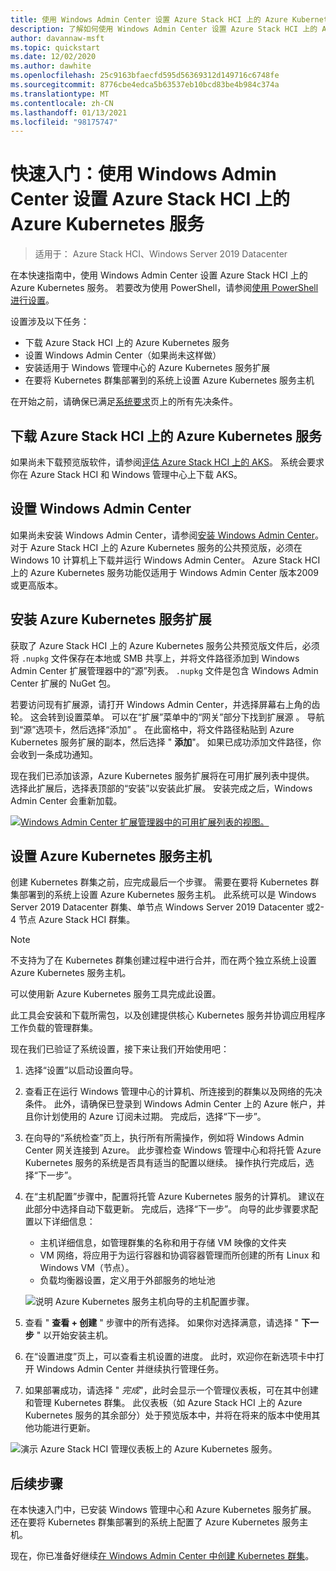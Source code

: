 ```yaml
---
title: 使用 Windows Admin Center 设置 Azure Stack HCI 上的 Azure Kubernetes 服务的快速入门
description: 了解如何使用 Windows Admin Center 设置 Azure Stack HCI 上的 Azure Kubernetes 服务
author: davannaw-msft
ms.topic: quickstart
ms.date: 12/02/2020
ms.author: dawhite
ms.openlocfilehash: 25c9163bfaecfd595d56369312d149716c6748fe
ms.sourcegitcommit: 8776cbe4edca5b63537eb10bcd83be4b984c374a
ms.translationtype: MT
ms.contentlocale: zh-CN
ms.lasthandoff: 01/13/2021
ms.locfileid: "98175747"
---
```

# <a name="quickstart-set-up-azure-kubernetes-service-on-azure-stack-hci-using-windows-admin-center"></a>快速入门：使用 Windows Admin Center 设置 Azure Stack HCI 上的 Azure Kubernetes 服务

> 适用于： Azure Stack HCI、Windows Server 2019 Datacenter

在本快速指南中，使用 Windows Admin Center 设置 Azure Stack HCI 上的 Azure Kubernetes 服务。 若要改为使用 PowerShell，请参阅[使用 PowerShell 进行设置](setup-powershell.md)。

设置涉及以下任务：

* 下载 Azure Stack HCI 上的 Azure Kubernetes 服务
* 设置 Windows Admin Center（如果尚未这样做）
* 安装适用于 Windows 管理中心的 Azure Kubernetes 服务扩展
* 在要将 Kubernetes 群集部署到的系统上设置 Azure Kubernetes 服务主机

在开始之前，请确保已满足[系统要求](.\system-requirements.md)页上的所有先决条件。

## <a name="download-azure-kubernetes-service-on-azure-stack-hci"></a>下载 Azure Stack HCI 上的 Azure Kubernetes 服务

如果尚未下载预览版软件，请参阅[评估 Azure Stack HCI 上的 AKS](https://aka.ms/AKS-HCI-Evaluate)。 系统会要求你在 Azure Stack HCI 和 Windows 管理中心上下载 AKS。

## <a name="setting-up-windows-admin-center"></a>设置 Windows Admin Center

如果尚未安装 Windows Admin Center，请参阅[安装 Windows Admin Center](/windows-server/manage/windows-admin-center/deploy/install)。 对于 Azure Stack HCI 上的 Azure Kubernetes 服务的公共预览版，必须在 Windows 10 计算机上下载并运行 Windows Admin Center。 Azure Stack HCI 上的 Azure Kubernetes 服务功能仅适用于 Windows Admin Center 版本2009 或更高版本。

## <a name="installing-the-azure-kubernetes-service-extension"></a>安装 Azure Kubernetes 服务扩展

获取了 Azure Stack HCI 上的 Azure Kubernetes 服务公共预览版文件后，必须将 `.nupkg` 文件保存在本地或 SMB 共享上，并将文件路径添加到 Windows Admin Center 扩展管理器中的“源”列表。 `.nupkg` 文件是包含 Windows Admin Center 扩展的 NuGet 包。

若要访问现有扩展源，请打开 Windows Admin Center，并选择屏幕右上角的齿轮。 这会转到设置菜单。 可以在“扩展”菜单中的“网关”部分下找到扩展源 。 导航到“源”选项卡，然后选择“添加” 。 在此窗格中，将文件路径粘贴到 Azure Kubernetes 服务扩展的副本，然后选择 " **添加**"。 如果已成功添加文件路径，你会收到一条成功通知。 

现在我们已添加该源，Azure Kubernetes 服务扩展将在可用扩展列表中提供。 选择此扩展后，选择表顶部的“安装”以安装此扩展。 安装完成之后，Windows Admin Center 会重新加载。 

[ ![Windows Admin Center 扩展管理器中的可用扩展列表的视图。](.\media\setup\extension-manager.png) ](.\media\setup\extension-manager.png#lightbox)

## <a name="setting-up-an-azure-kubernetes-service-host"></a>设置 Azure Kubernetes 服务主机

创建 Kubernetes 群集之前，应完成最后一个步骤。 需要在要将 Kubernetes 群集部署到的系统上设置 Azure Kubernetes 服务主机。 此系统可以是 Windows Server 2019 Datacenter 群集、单节点 Windows Server 2019 Datacenter 或2-4 节点 Azure Stack HCI 群集。 

> [!NOTE] 
> 不支持为了在 Kubernetes 群集创建过程中进行合并，而在两个独立系统上设置 Azure Kubernetes 服务主机。 

可以使用新 Azure Kubernetes 服务工具完成此设置。 

此工具会安装和下载所需包，以及创建提供核心 Kubernetes 服务并协调应用程序工作负载的管理群集。 


现在我们已验证了系统设置，接下来让我们开始使用吧： 
1. 选择“设置”以启动设置向导。
2. 查看正在运行 Windows 管理中心的计算机、所连接到的群集以及网络的先决条件。 此外，请确保已登录到 Windows Admin Center 上的 Azure 帐户，并且你计划使用的 Azure 订阅未过期。 完成后，选择“下一步”。
3. 在向导的“系统检查”页上，执行所有所需操作，例如将 Windows Admin Center 网关连接到 Azure。 此步骤检查 Windows 管理中心和将托管 Azure Kubernetes 服务的系统是否具有适当的配置以继续。 操作执行完成后，选择“下一步”。
4. 在“主机配置”步骤中，配置将托管 Azure Kubernetes 服务的计算机。 建议在此部分中选择自动下载更新。 完成后，选择“下一步”。 向导的此步骤要求配置以下详细信息：
    * 主机详细信息，如管理群集的名称和用于存储 VM 映像的文件夹
    * VM 网络，将应用于为运行容器和协调容器管理而所创建的所有 Linux 和 Windows VM（节点）。 
    * 负载均衡器设置，定义用于外部服务的地址池

    ![说明 Azure Kubernetes 服务主机向导的主机配置步骤。](.\media\setup\host-configuration.png)

5. 查看 " **查看 + 创建** " 步骤中的所有选择。 如果你对选择满意，请选择 " **下一步** " 以开始安装主机。 
6. 在“设置进度”页上，可以查看主机设置的进度。 此时，欢迎你在新选项卡中打开 Windows Admin Center 并继续执行管理任务。 
7. 如果部署成功，请选择 " *完成*"，此时会显示一个管理仪表板，可在其中创建和管理 Kubernetes 群集。 此仪表板（如 Azure Stack HCI 上的 Azure Kubernetes 服务的其余部分）处于预览版本中，并将在将来的版本中使用其他功能进行更新。
 
  ![演示 Azure Stack HCI 管理仪表板上的 Azure Kubernetes 服务。](.\media\setup\dashboard.png)
 
## <a name="next-steps"></a>后续步骤

在本快速入门中，已安装 Windows 管理中心和 Azure Kubernetes 服务扩展。 还在要将 Kubernetes 群集部署到的系统上配置了 Azure Kubernetes 服务主机。

现在，你已准备好继续[在 Windows Admin Center 中创建 Kubernetes 群集](create-kubernetes-cluster.md)。
